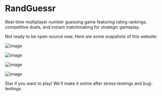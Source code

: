 # RandGuessr

Real-time multiplayer number guessing game featuring rating rankings, competitive duels, and instant matchmaking for strategic gameplay.

Not ready to be open-source now. Here are some snapshots of this website:

![image](https://github.com/user-attachments/assets/0f2bc8e5-dbcd-42e8-9c4d-5731fc4d421d)

![image](https://github.com/user-attachments/assets/15ed9456-6fa5-4075-ba91-1fd6599d25c9)

![image](https://github.com/user-attachments/assets/8cdaaa7e-6854-4927-ba33-7a152ac559a4)

![image](https://github.com/user-attachments/assets/5cf153d0-f9de-4698-b163-91872a012c4f)

Star if you want to play! We'll make it online after stress-testings and bug-testings.
